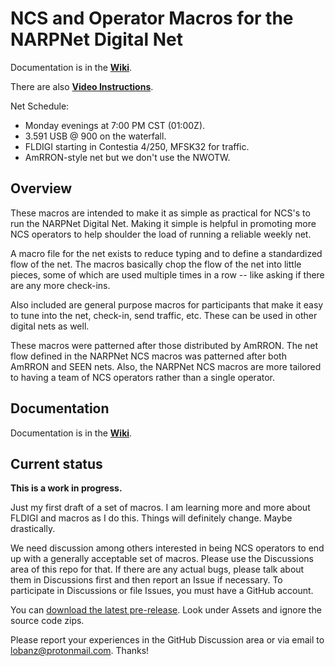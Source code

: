 # NCS and Operator Macros for the NARPNet Digital Net

Documentation is in the **[Wiki](https://github.com/NARPNet/NARPNet_NCS/wiki)**.

There are also **[Video Instructions](https://github.com/NARPNet/NARPNet_NCS/wiki/5.-Video-Instructions)**.

Net Schedule:
- Monday evenings at 7:00 PM CST (01:00Z).
- 3.591 USB @ 900 on the waterfall.
- FLDIGI starting in Contestia 4/250, MFSK32 for traffic.
- AmRRON-style net but we don't use the NWOTW.

## Overview

These macros are intended to make it as simple as practical for NCS's to run the
NARPNet Digital Net.  Making it simple is helpful in promoting more NCS operators
to help shoulder the load of running a reliable weekly net.  

A macro file for the net exists to reduce typing and to define a standardized
flow of the net.  The macros basically chop the flow of the net into little
pieces, some of which are used multiple times in a row -- like asking if there
are any more check-ins.

Also included are general purpose macros for participants that make it easy to 
tune into the net, check-in, send traffic, etc.  These can be used in other 
digital nets as well.

These macros were patterned after those distributed by AmRRON.  The net flow
defined in the NARPNet NCS macros was patterned after both AmRRON and SEEN nets.
Also, the NARPNet NCS macros are more tailored to having a team of NCS operators
rather than a single operator.

## Documentation

Documentation is in the **[Wiki](https://github.com/NARPNet/NARPNet_NCS/wiki)**.

## Current status

**This is a work in progress.**  

Just my first draft of a set of macros.  I am learning more and more about
FLDIGI and macros as I do this.  Things will definitely change.  Maybe
drastically.

We need discussion among others interested in being NCS operators to end up with
a generally acceptable set of macros.  Please use the Discussions area of this
repo for that.  If there are any actual bugs, please talk about them in
Discussions first and then report an Issue if necessary.  To participate in
Discussions or file Issues, you must have a GitHub account.

You can [download the latest
pre-release](https://github.com/NARPNet/NARPNet_NCS/releases/latest/).  Look
under Assets and ignore the source code zips.

Please report your experiences in the GitHub Discussion area or via email to
lobanz@protonmail.com.  Thanks!

